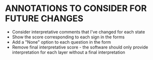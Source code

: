 # ANNOTATIONS TO CONSIDER FOR FUTURE CHANGES

- Consider interpretative comments that I've changed for each state
- Show the score corresponding to each sign in the forms
- Add a "None" option to each question in the form
- Remove final interpretative score - the software should only provide interpretation for each layer without a final interpretation
